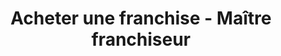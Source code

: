 ---
title: Acheter une franchise - Maître franchiseur
description: >-
  Groupe Blanchette - Maître Franchiseur est l’un des plus importants courtiers en franchises. Acheter une franchise tel que le Shaker, Chocolato et plus encore!
titre: Franchises
image: null
i18nlanguage: fr
draft: false
activemenu: franchise
ordre: 20
---